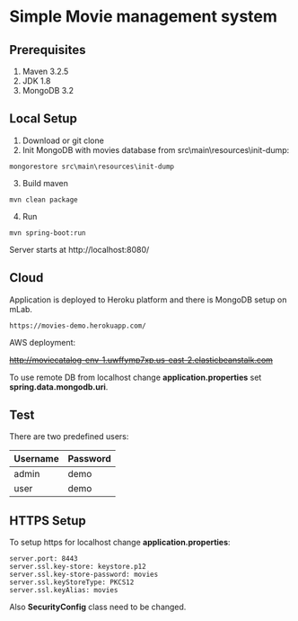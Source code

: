 # Simple Movie management system

## Prerequisites
1. Maven 3.2.5
2. JDK 1.8
3. MongoDB 3.2

## Local Setup 

1. Download or git clone
2. Init MongoDB with movies database from src\main\resources\init-dump:
```
mongorestore src\main\resources\init-dump
```
3. Build maven
```
mvn clean package
```
4. Run
```
mvn spring-boot:run
```
Server starts at http://localhost:8080/

## Cloud

Application is deployed to Heroku platform and there is MongoDB setup on mLab.
```
https://movies-demo.herokuapp.com/
```

AWS deployment:

~~http://moviecatalog-env-1.uwffymp7xp.us-east-2.elasticbeanstalk.com~~


To use remote DB from localhost change **application.properties** set **spring.data.mongodb.uri**.

## Test

There are two predefined users:

| Username | Password |
| -------- | -------- |
| admin    | demo     |
| user     | demo     |

## HTTPS Setup

To setup https for localhost change **application.properties**:
```
server.port: 8443
server.ssl.key-store: keystore.p12
server.ssl.key-store-password: movies
server.ssl.keyStoreType: PKCS12
server.ssl.keyAlias: movies
```
Also **SecurityConfig** class need to be changed.

